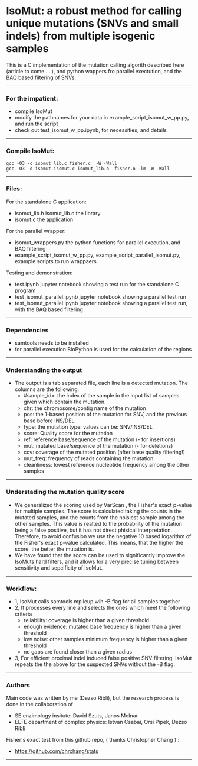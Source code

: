 # IsoMut: a robust method for calling unique mutations (SNVs and small indels) from multiple isogenic samples

This is a C implementation of the mutation calling algorith described here (article to come ... ), and python wappers fro parallel exectution, and the BAQ based filtering of SNVs. 


---

### For the impatient:

- compile IsoMut
- modify the pathnames for your data in example_script_isomut_w_pp.py, and run the script
- check out test_isomut_w_pp.ipynb, for necessities, and details

---

### Compile IsoMut:

```
gcc -O3 -c isomut_lib.c fisher.c  -W -Wall
gcc -O3 -o isomut isomut.c isomut_lib.o  fisher.o -lm -W -Wall

```

---

### Files:

For the standalone C application:
- isomut_lib.h isomut_lib.c  the library
- isomut.c the application

For the parallel wrapper:
- isomut_wrappers.py the python functions for parallel execution, and BAQ filtering
- example_script_isomut_w_pp.py, example_script_parallel_isomut.py, example scripts  to run wrappaers

Testing and demonstration:
- test.ipynb jupyter notebook showing a test run for the standalone C program
- test_isomut_parallel.ipynb jupyter notebook showing a parallel test run
- test_isomut_parallel.ipynb jupyter notebook showing a parallel test run, with the BAQ based filtering

---

### Dependencies

- samtools needs to be installed
- for parallel execution BioPython is used for the calculation of the regions 


---

### Understanding the output

- The output is a tab separated file, each line is a detected mutation. The columns are the following:
	- #sample_idx: the index of the sample in the input list of samples given which contain the mutation. 
	- chr: the chromosome/contig name of the mutation
	- pos: the 1-based position of the mutation for SNV, and the previous base before INS/DEL
	- type: the mutation type: values can be: SNV/INS/DEL
	- score: Quality score for the mutation
	- ref: reference base/sequence of the mutation (- for insertions)
	- mut: mutated base/sequence of the mutation (- for deletions)
	- cov: coverage of the mutated position (after base quality filtering!)
	- mut_freq: frequency of reads containing the mutation
	- cleanliness: lowest reference nucleotide frequency among the other samples

---

### Understading the mutation quality score

- We generalized the scoring used by VarScan , the Fisher's exact p-value for multiple samples. The score is calculated taking the counts in the mutated samples, and the counts from the noisiest sample among the other samples. This value is realted to the probability of the mutation being a false positive, but it has not direct phisical interpretation. Therefore, to avoid confusion we use the negative 10 based logarithm of the Fisher's exact p-value calculated. This means, that the higher the score, the better the mutation is.
-  We have found that the score can be used to significantly improve the IsoMuts hard filters, and it allows for a very precise tuning between sensitivity and sepcificity of IsoMut.

---

### Workflow:

- 1, IsoMut calls samtools mpileup wih -B flag for all samples together
- 2, It processes every line and selects the ones which meet the following criteria
	- reliability: coverage is higher than a given threshold
	- enough evidence: mutated base frequency is higher than a given threshold
	- low noise: other samples minimum frequency is higher than a given threshold
	- no gaps are found closer than a given radius 
- 3, For efficient proximal indel induced false positive SNV filtering, IsoMut repeats the the above for the suspected SNVs without the -B flag.


---

### Authors

Main code was written by me (Dezso Ribli), but the research process is done in the collaboration of  
- SE enzimology insitute: David Szuts, Janos Molnar
- ELTE department of complex physics: Istvan Csabai, Orsi Pipek, Dezso Ribli


Fisher's exact test from this github repo, ( thanks Christopher Chang ) :
- https://github.com/chrchang/stats

---
